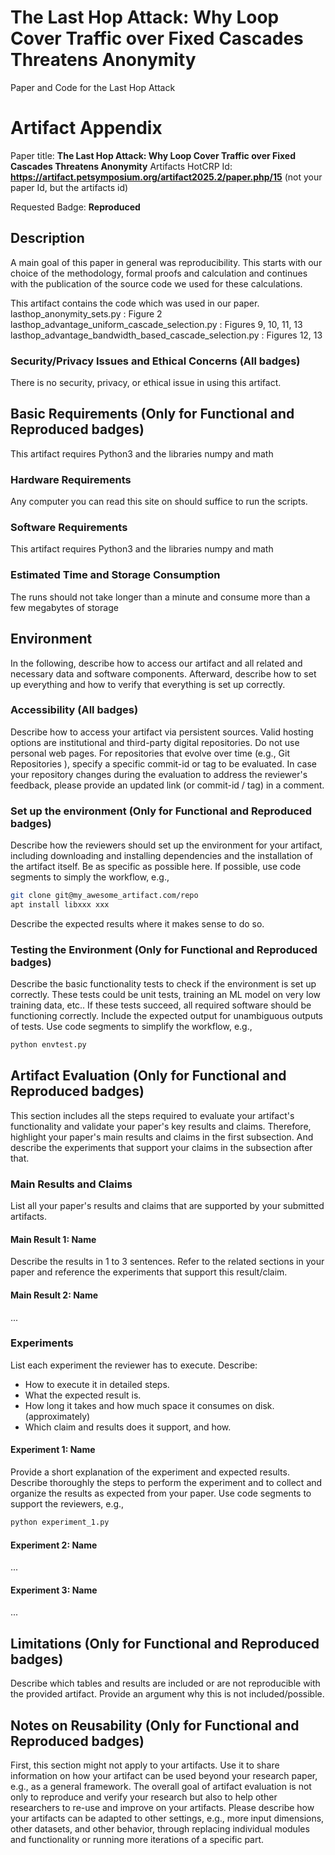 # The Last Hop Attack: Why Loop Cover Traffic over Fixed Cascades Threatens Anonymity
Paper and Code for the Last Hop Attack

# Artifact Appendix

Paper title: **The Last Hop Attack: Why Loop Cover Traffic over Fixed
Cascades Threatens Anonymity**
Artifacts HotCRP Id: **https://artifact.petsymposium.org/artifact2025.2/paper.php/15** (not your paper Id, but the artifacts id)

Requested Badge: **Reproduced**

## Description
A main goal of this paper in general was reproducibility. This starts with our choice of the methodology, formal proofs and calculation and continues with the publication of the source code we used for these calculations. 

This artifact contains the code which was used in our paper. 
lasthop_anonymity_sets.py : Figure 2
lasthop_advantage_uniform_cascade_selection.py : Figures 9, 10, 11, 13
lasthop_advantage_bandwidth_based_cascade_selection.py : Figures 12, 13

### Security/Privacy Issues and Ethical Concerns (All badges)
There is no security, privacy, or ethical issue in using this artifact.

## Basic Requirements (Only for Functional and Reproduced badges)
This artifact requires Python3 and the libraries numpy and math

### Hardware Requirements
Any computer you can read this site on should suffice to run the scripts.

### Software Requirements
This artifact requires Python3 and the libraries numpy and math

### Estimated Time and Storage Consumption
The runs should not take longer than a minute and consume more than a few megabytes of storage

## Environment 
In the following, describe how to access our artifact and all related and necessary data and software components.
Afterward, describe how to set up everything and how to verify that everything is set up correctly.

### Accessibility (All badges)
Describe how to access your artifact via persistent sources.
Valid hosting options are institutional and third-party digital repositories.
Do not use personal web pages.
For repositories that evolve over time (e.g., Git Repositories ), specify a specific commit-id or tag to be evaluated.
In case your repository changes during the evaluation to address the reviewer's feedback, please provide an updated link (or commit-id / tag) in a comment.

### Set up the environment (Only for Functional and Reproduced badges)
Describe how the reviewers should set up the environment for your artifact, including downloading and installing dependencies and the installation of the artifact itself.
Be as specific as possible here.
If possible, use code segments to simply the workflow, e.g.,

```bash
git clone git@my_awesome_artifact.com/repo
apt install libxxx xxx
```
Describe the expected results where it makes sense to do so.

### Testing the Environment (Only for Functional and Reproduced badges)
Describe the basic functionality tests to check if the environment is set up correctly.
These tests could be unit tests, training an ML model on very low training data, etc..
If these tests succeed, all required software should be functioning correctly.
Include the expected output for unambiguous outputs of tests.
Use code segments to simplify the workflow, e.g.,
```bash
python envtest.py
```

## Artifact Evaluation (Only for Functional and Reproduced badges)
This section includes all the steps required to evaluate your artifact's functionality and validate your paper's key results and claims.
Therefore, highlight your paper's main results and claims in the first subsection. And describe the experiments that support your claims in the subsection after that.

### Main Results and Claims
List all your paper's results and claims that are supported by your submitted artifacts.

#### Main Result 1: Name
Describe the results in 1 to 3 sentences.
Refer to the related sections in your paper and reference the experiments that support this result/claim.

#### Main Result 2: Name
...

### Experiments 
List each experiment the reviewer has to execute. Describe:
 - How to execute it in detailed steps.
 - What the expected result is.
 - How long it takes and how much space it consumes on disk. (approximately)
 - Which claim and results does it support, and how.

#### Experiment 1: Name
Provide a short explanation of the experiment and expected results.
Describe thoroughly the steps to perform the experiment and to collect and organize the results as expected from your paper.
Use code segments to support the reviewers, e.g.,
```bash
python experiment_1.py
```
#### Experiment 2: Name
...

#### Experiment 3: Name 
...

## Limitations (Only for Functional and Reproduced badges)
Describe which tables and results are included or are not reproducible with the provided artifact.
Provide an argument why this is not included/possible.

## Notes on Reusability (Only for Functional and Reproduced badges)
First, this section might not apply to your artifacts.
Use it to share information on how your artifact can be used beyond your research paper, e.g., as a general framework.
The overall goal of artifact evaluation is not only to reproduce and verify your research but also to help other researchers to re-use and improve on your artifacts.
Please describe how your artifacts can be adapted to other settings, e.g., more input dimensions, other datasets, and other behavior, through replacing individual modules and functionality or running more iterations of a specific part.
